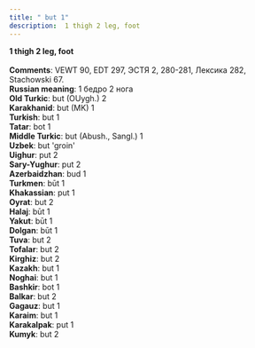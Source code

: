 ```yaml
---
title: " but 1"
description:  1 thigh 2 leg, foot
---
```

<p data-pagefind-weight="0.5">
<strong> 1 thigh 2 leg, foot</strong><br><br>
<strong>Comments</strong>:  VEWT 90, EDT 297, ЭСТЯ 2, 280-281, Лексика 282, Stachowski 67.<br>
<strong>Russian meaning</strong>:  1 бедро 2 нога<br>
<strong>Old Turkic</strong>:  but (OUygh.) 2<br>
<strong>Karakhanid</strong>:  but (MK) 1<br>
<strong>Turkish</strong>:  but 1<br>
<strong>Tatar</strong>:  bot 1<br>
<strong>Middle Turkic</strong>:  but (Abush., Sangl.) 1<br>
<strong>Uzbek</strong>:  but 'groin'<br>
<strong>Uighur</strong>:  put 2<br>
<strong>Sary-Yughur</strong>:  put 2<br>
<strong>Azerbaidzhan</strong>:  bud 1<br>
<strong>Turkmen</strong>:  būt 1<br>
<strong>Khakassian</strong>:  put 1<br>
<strong>Oyrat</strong>:  but 2<br>
<strong>Halaj</strong>:  būt 1<br>
<strong>Yakut</strong>:  būt 1<br>
<strong>Dolgan</strong>:  būt 1<br>
<strong>Tuva</strong>:  but 2<br>
<strong>Tofalar</strong>:  but 2<br>
<strong>Kirghiz</strong>:  but 2<br>
<strong>Kazakh</strong>:  but 1<br>
<strong>Noghai</strong>:  but 1<br>
<strong>Bashkir</strong>:  bot 1<br>
<strong>Balkar</strong>:  but 2<br>
<strong>Gagauz</strong>:  but 1<br>
<strong>Karaim</strong>:  but 1<br>
<strong>Karakalpak</strong>:  put 1<br>
<strong>Kumyk</strong>:  but 2<br>

</p>
